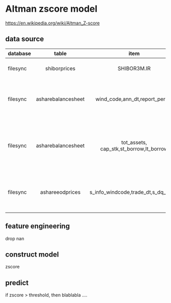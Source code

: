 # Altman zscore model
https://en.wikipedia.org/wiki/Altman_Z-score
## data source

| database | table | item | decription |
|:------------- |:---------------:| :-------------:| :-------------:|
| filesync      |shiborprices     |SHIBOR3M.IR | 3 month shibor rate
| filesync      |asharebalancesheet |wind_code,ann_dt,report_period| equity code, announce date, report period
| filesync      |asharebalancesheet |tot_assets, cap_stk,st_borrow,lt_borrow | total assets, capital stock, short term borrow, long term borrow
| filesync      |ashareeodprices    |s_info_windcode,trade_dt,s_dq_close | equity code, trade date, daily close price

## feature engineering
drop nan
## construct model
zscore
## predict
if zscore > threshold, then blablabla ....
